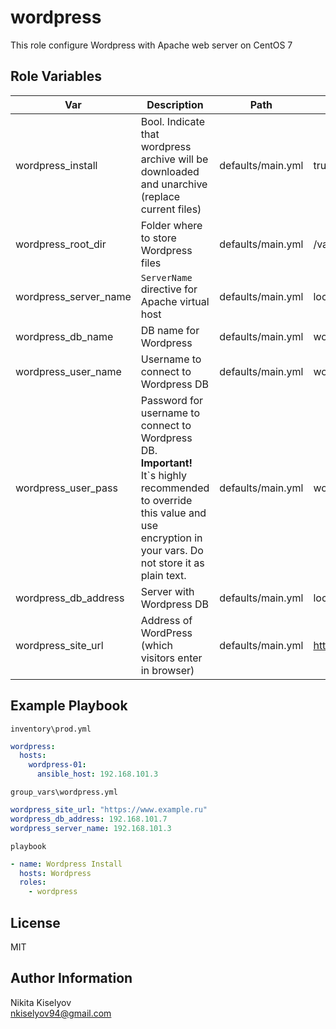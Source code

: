 wordpress
=========

This role configure Wordpress with Apache web server on CentOS 7

Role Variables
--------------

| Var | Description | Path | Default value |
|---|---|---|---|
| wordpress_install | Bool. Indicate that wordpress archive will be downloaded and unarchive (replace current files) | defaults/main.yml | true |
| wordpress_root_dir | Folder where to store Wordpress files | defaults/main.yml | /var/www/wordpress |
| wordpress_server_name | `ServerName` directive for Apache virtual host | defaults/main.yml | localhost |
| wordpress_db_name | DB name for Wordpress | defaults/main.yml | wordpress |
| wordpress_user_name | Username to connect to Wordpress DB | defaults/main.yml | wordpress |
| wordpress_user_pass | Password for username to connect to Wordpress DB. **Important!** It`s highly recommended to override this value and use encryption in your vars. Do not store it as plain text. | defaults/main.yml | wordpress |
| wordpress_db_address | Server with Wordpress DB | defaults/main.yml | localhost |
| wordpress_site_url | Address of WordPress (which visitors enter in browser) | defaults/main.yml | <https://www.example.com> |

Example Playbook
----------------

`inventory\prod.yml`

```yaml
wordpress:
  hosts:
    wordpress-01:
      ansible_host: 192.168.101.3
```

`group_vars\wordpress.yml`

```yaml
wordpress_site_url: "https://www.example.ru"
wordpress_db_address: 192.168.101.7
wordpress_server_name: 192.168.101.3
```

`playbook`

```yaml
- name: Wordpress Install
  hosts: Wordpress
  roles:
    - wordpress
```

License
-------

MIT

Author Information
------------------

Nikita Kiselyov \
nkiselyov94@gmail.com
